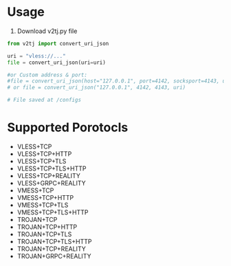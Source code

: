 
# Usage

1. Download v2tj.py file
```python
from v2tj import convert_uri_json

uri = "vless://..."
file = convert_uri_json(uri=uri)

#or Custom address & port:
#file = convert_uri_json(host="127.0.0.1", port=4142, socksport=4143, uri=uri)
# or file = convert_uri_json("127.0.0.1", 4142, 4143, uri)

# File saved at /configs
```
# Supported Porotocls

- VLESS+TCP
- VLESS+TCP+HTTP
- VLESS+TCP+TLS
- VLESS+TCP+TLS+HTTP
- VLESS+TCP+REALITY
- VLESS+GRPC+REALITY
- VMESS+TCP
- VMESS+TCP+HTTP
- VMESS+TCP+TLS
- VMESS+TCP+TLS+HTTP
- TROJAN+TCP
- TROJAN+TCP+HTTP
- TROJAN+TCP+TLS
- TROJAN+TCP+TLS+HTTP
- TROJAN+TCP+REALITY
- TROJAN+GRPC+REALITY


